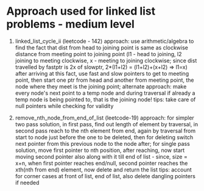 # Approach used for linked list problems - medium level

1. linked_list_cycle_ii (leetcode - 142)
approach: use arithmetic/algebra to find the fact that dist from head to joining point is same as clockwise distance from meeting point to joining point (l1 - head to joining, l2 joining to meeting clockwise, x - meeting to joining clockwise; since dist travelled by fastptr is 2x of slowptr, 2*(l1+l2) = (l1+l2)+(x+l2) => l1=x) after arriving at this fact, use fast and slow pointers to get to meeting point, then start one ptr from head and another from meeting point, the node where they meet is the joining point; alternate approach: make every node's next point to a temp node and during traversal if already a temp node is being pointed to, that is the joining node!
tips: take care of null pointers while checking for validity

2. remove_nth_node_from_end_of_list (leetcode-19)
approach: for simpler two pass solution, in first pass, find out length of element by traversal, in second pass reach to the nth element from end, again by traversal from start to node just before the one to be deleted, then for deleting switch next pointer from this previous node to the node after; for single pass solution, move first pointer to nth position, after reaching, now start moving second pointer also along with it till end of list - since, size = x+n, when first pointer reaches end/null, second pointer reaches the xth(nth from end) element, now delete and return the list
tips: account for corner cases at front of list, end of list, also delete dangling pointers if needed